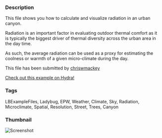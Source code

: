 ### Description 
This file shows you how to calculate and visualize radiation in an urban canyon.
Radiation is an important factor in evaluating outdoor thermal comfort as it is typically the biggest driver of thermal diversity across the urban area in the day time.
As such, the average radiation can be used as a proxy for estimating the coolness or warmth of a given micro-climate during the day.

This file has been submitted by [chriswmackey](https://github.com/chriswmackey)

[Check out this example on Hydra!](http://hydrashare.github.io/hydra/viewer?owner=chriswmackey&fork=hydra_2&id=Radiation_in_an_Urban_Canyon)
### Tags 
LBExampleFiles, Ladybug, EPW, Weather, Climate, Sky, Radiation, Microclimate, Spatial, Resolution, Street, Trees, Canyon
### Thumbnail 
![Screenshot](https://raw.githubusercontent.com/chriswmackey/hydra/master/Radiation_in_an_Urban_Canyon/thumbnail.png)
